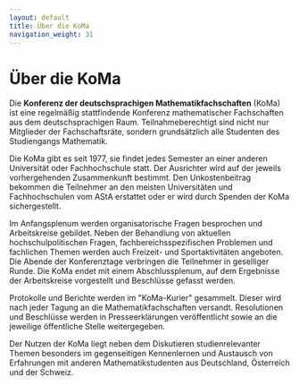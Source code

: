 ```yaml
---
layout: default
title: Über die KoMa
navigation_weight: 31
---
```


# Über die KoMa

Die **Konferenz der deutschsprachigen Mathematikfachschaften** (KoMa) ist eine regelmäßig stattfindende Konferenz mathematischer Fachschaften aus dem deutschsprachigen Raum. Teilnahmeberechtigt sind nicht nur Mitglieder der Fachschaftsräte, sondern grundsätzlich alle Studenten des Studiengangs Mathematik.

Die KoMa gibt es seit 1977, sie findet jedes Semester an einer anderen Universität oder Fachhochschule statt. Der Ausrichter wird auf der jeweils vorhergehenden Zusammenkunft bestimmt. Den Unkostenbeitrag bekommen die Teilnehmer an den meisten Universitäten und Fachhochschulen vom AStA erstattet oder er wird durch Spenden der KoMa sichergestellt.

Im Anfangsplenum werden organisatorische Fragen besprochen und Arbeitskreise gebildet. Neben der Behandlung von aktuellen hochschulpolitischen Fragen, fachbereichsspezifischen Problemen und fachlichen Themen werden auch Freizeit- und Sportaktivitäten angeboten. Die Abende der Konferenztage verbringen die Teilnehmer in geselliger Runde. Die KoMa endet mit einem Abschlussplenum, auf dem Ergebnisse der Arbeitskreise vorgestellt und Beschlüsse gefasst werden.

Protokolle und Berichte werden im "KoMa-Kurier" gesammelt. Dieser wird nach jeder Tagung an die Mathematikfachschaften versandt. Resolutionen und Beschlüsse werden in Presseerklärungen veröffentlicht sowie an die jeweilige öffentliche Stelle weitergegeben.

Der Nutzen der KoMa liegt neben dem Diskutieren studienrelevanter Themen besonders im gegenseitigen Kennenlernen und Austausch von Erfahrungen mit anderen Mathematikstudenten aus Deutschland, Österreich und der Schweiz.
